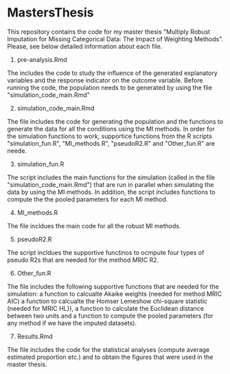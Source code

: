 # MastersThesis

This repository contains the code for my master thesis "Multiply Robust Imputation for Missing Categorical Data: The Impact of Weighting Methods". Please, see below detailed information about each file.

1. pre-analysis.Rmd
   
The includes the code to study the influence of the generated explanatory variables and the response indicator on the outcome variable. Before running the code, the population needs to be generated by using the file "simulation_code_main.Rmd"

2. simulation_code_main.Rmd
   
The file includes the code for generating the population and the functions to generate the data for all the conditions using the MI methods. In order for the simulation functions to work, supportice functions from the R scripts "simulation_fun.R", "MI_methods.R", "pseudoR2.R" and "Other_fun.R" are neede.

3. simulation_fun.R
   
The script includes the main functions for the simulation (called in the file "simulation_code_main.Rmd") that are run in parallel when simulating the data by using the MI methods. In addition, the script includes functions to compute the the pooled parameters for each MI method.

4. MI_methods.R
   
The file incldues the main code for all the robust MI methods.

5. pseudoR2.R
   
The script incldues the supportive functinos to ocmpute four types of pseudo R2s that are needed for the method MRIC R2.

6. Other_fun.R
    
The file includes the following supportive functions that are needed for the simulation: a function to calcualte Akaike weights (needed for method MRIC AIC) a function to calcualte the Homser Lemeshow chi-square statistic (needed for MRIC HL}), a function to calculate the Euclidean distance between two units and a function to compute the pooled parameters (for any method if we have the imputed datasets).

7. Results.Rmd
    
The file includes the code for the statistical analyses (compute average estimated proportion etc.) and to obtain the figures that were used in the master thesis.
